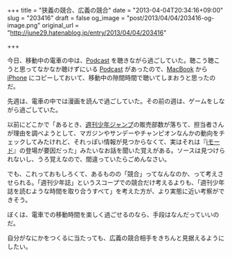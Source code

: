 +++
title = "狭義の競合、広義の競合"
date = "2013-04-04T20:34:16+09:00"
slug = "203416"
draft = false
og_image = "post/2013/04/04/203416-og-image.png"
original_url = "http://june29.hatenablog.jp/entry/2013/04/04/203416"

+++

<p>今日、移動中の電車の中は、<a class="keyword" href="http://d.hatena.ne.jp/keyword/Podcast">Podcast</a> を聴きながら過ごしていた。聴こう聴こうと思ってなかなか聴けずにいる <a class="keyword" href="http://d.hatena.ne.jp/keyword/Podcast">Podcast</a> があったので、<a class="keyword" href="http://d.hatena.ne.jp/keyword/MacBook">MacBook</a> から <a class="keyword" href="http://d.hatena.ne.jp/keyword/iPhone">iPhone</a> にコピーしておいて、移動中の隙間時間で聴いてしまおうと思ったのだ。</p>
<p>先週は、電車の中では漫画を読んで過ごしていた。その前の週は、ゲームをしながら過ごしていた。</p>
<p>以前にどこかで「あるとき、<a class="keyword" href="http://d.hatena.ne.jp/keyword/%BD%B5%B4%A9%BE%AF%C7%AF%A5%B8%A5%E3%A5%F3%A5%D7">週刊少年ジャンプ</a>の販売部数が落ちて、担当者さんが理由を調べようとして、マガジンやサンデーやチャンピオンなんかの動向をチェックしてみたけれど、それっぽい情報が見つからなくて、実はそれは『<a class="keyword" href="http://d.hatena.ne.jp/keyword/i%A5%E2%A1%BC%A5%C9">iモード</a>』の登場が要因だった」みたいなお話を聞いた覚えがある。ソースは見つけられないし、うろ覚えなので、間違っていたらごめんなさい。</p>
<p>でも、これっておもしろくて、あるものの「競合」ってなんなのか、って考えさせられる。「週刊少年誌」というスコープでの競合だけ考えるよりも、「週刊少年誌を読むような時間を取り合うすべて」を考えた方が、より実態に近い考察ができそう。</p>
<p>ぼくは、電車での移動時間を楽しく過ごせるのなら、手段はなんだっていいのだ。</p>
<p>自分がなにかをつくるに当たっても、広義の競合相手をきちんと見据えるようにしたい。</p>